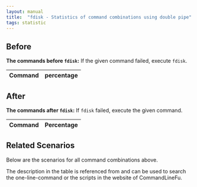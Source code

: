 ```yaml
---
layout: manual
title:  "fdisk - Statistics of command combinations using double pipe"
tags: statistic
---
```


## Before

__The commands before `fdisk`:__ If the given command failed, execute `fdisk`.

| Command | percentage |
|--------|--------|



## After

__The commands after `fdisk`:__ If `fdisk` failed, execute the given command.

| Command | Percentage | 
|-------|--------|



## Related Scenarios

Below are the scenarios for all command combinations above.

The description in the table is referenced from and can be used to search the one-line-command or the scripts in the website of CommandLineFu.




